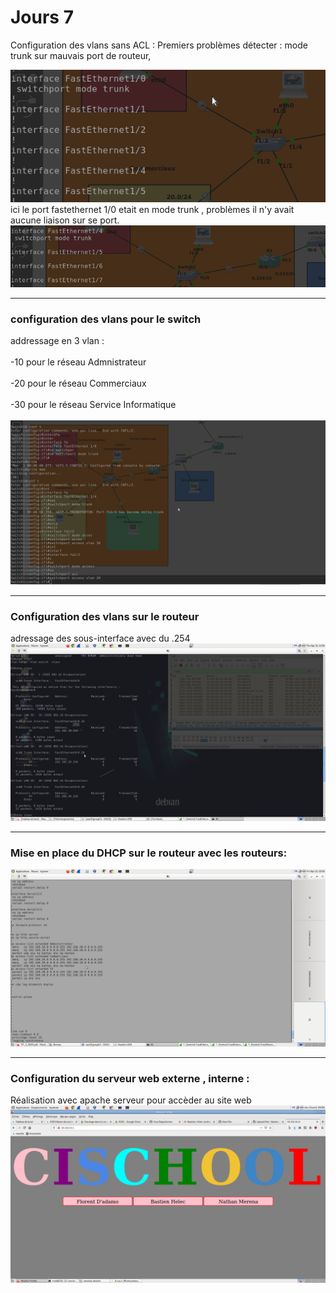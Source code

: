 # Jours 7

Configuration des vlans sans ACL :
Premiers problèmes détecter : mode trunk sur mauvais port de routeur,  

<img src="/mauvais%20ports.png">
ici le port fastethernet 1/0 etait en mode trunk , problèmes il n'y avait aucune liaison sur se port. 
<img src="/bon_port.png">

***
### configuration des vlans pour le switch
addressage en 3 vlan :<br><br> 
-10 pour le réseau Admnistrateur<br><br>
-20 pour le réseau Commerciaux<br><br>
-30 pour le réseau Service Informatique<br><br>
<img src="/config_switch_valn.png">

***

### Configuration des vlans sur le routeur
adressage des sous-interface avec du .254
<img src="/show%20vlans%20packet.png">

***
### Mise en place du DHCP sur le routeur avec les routeurs:
<img src="/dhcp.png">


***

### Configuration du serveur web externe , interne :  
Réalisation avec apache serveur pour accèder au site web  
<img src="/Capture du 2022-04-15 09-06-25.png">

